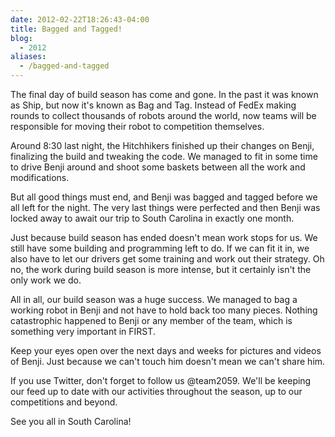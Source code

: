 ```yaml
---
date: 2012-02-22T18:26:43-04:00
title: Bagged and Tagged!
blog:
  - 2012
aliases:
  - /bagged-and-tagged
---
```


The final day of build season has come and gone. In the past it was known as
Ship, but now it's known as Bag and Tag. Instead of FedEx making rounds to
collect thousands of robots around the world, now teams will be responsible for
moving their robot to competition themselves.

Around 8:30 last night, the Hitchhikers finished up their changes on Benji,
finalizing the build and tweaking the code. We managed to fit in some time to
drive Benji around and shoot some baskets between all the work and
modifications.

But all good things must end, and Benji was bagged and tagged before we all left
for the night. The very last things were perfected and then Benji was locked
away to await our trip to South Carolina in exactly one month.

Just because build season has ended doesn't mean work stops for us. We still
have some building and programming left to do. If we can fit it in, we also have
to let our drivers get some training and work out their strategy. Oh no, the
work during build season is more intense, but it certainly isn't the only work
we do.

All in all, our build season was a huge success. We managed to bag a working
robot in Benji and not have to hold back too many pieces. Nothing catastrophic
happened to Benji or any member of the team, which is something very important
in FIRST.

Keep your eyes open over the next days and weeks for pictures and videos of
Benji. Just because we can't touch him doesn't mean we can't share him.

If you use Twitter, don't forget to follow us @team2059. We'll be keeping our
feed up to date with our activities throughout the season, up to our
competitions and beyond.

See you all in South Carolina!

